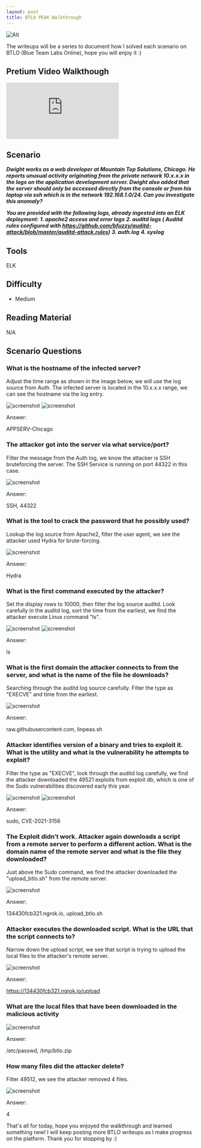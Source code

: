 ```yaml
---
layout: post
title: BTLO PEAK Walkthrough
---
```

![Alt](https://bohansec.com/assets/PEAK/cover.png "Security Blue Team")

The writeups will be a series to document how I solved each scenario on BTLO (Blue Team Labs Online), hope you will enjoy it :)

## Pretium Video Walkthough 

<div class="youtube-wrapper">
    <iframe 
            src="https://www.youtube.com/embed/vGdN4RW6DWYc"
            frameborder="0"
            allow="autoplay; encrypted-media"
            allowfullscreen></iframe>
</div>



## Scenario

***Dwight works as a web developer at Mountain Top Solutions, Chicago. He reports unusual activity originating from the private network 10.x.x.x in the logs on the application development server. Dwight also added that the server should only be accessed directly from the console or from his laptop via ssh which is in the network 192.168.1.0/24. Can you investigate this anomaly?***

***You are provided with the following logs, already ingested into an ELK deployment:***
***1. apache2 access and error logs***
***2. auditd logs ( Auditd rules configured with https://github.com/bfuzzy/auditd-attack/blob/master/auditd-attack.rules)***
***3. auth.log***
***4. syslog***

## Tools
ELK

## Difficulty
- Medium 

## Reading Material
N/A

## Scenario Questions

### What is the hostname of the infected server?
Adjust the time range as shown in the image below, we will use the log source from Auth. The infected server is located in the 10.x.x.x range, we can see the hostname via the log entry.

![screenshot](https://bohansec.com/assets/PEAK/1.PNG "screenshot")
![screenshot](https://bohansec.com/assets/PEAK/2.PNG "screenshot")

Answer:

APPSERV-Chicago

### The attacker got into the server via what service/port?
Filter the message from the Auth log, we know the attacker is SSH bruteforcing the server. The SSH Service is running on port 44322 in this case.

![screenshot](https://bohansec.com/assets/PEAK/3.PNG "screenshot")

Answer:

SSH, 44322

### What is the tool to crack the password that he possibly used?
Lookup the log source from Apache2, filter the user agent, we see the attacker used Hydra for brute-forcing. 

![screenshot](https://bohansec.com/assets/PEAK/4.PNG "screenshot")

Answer:

Hydra

### What is the first command executed by the attacker? 
Set the display rows to 10000, then filter the log source auditd. Look carefully in the auditd log, sort the time from the earliest, we find the attacker execute Linux command "ls".

![screenshot](https://bohansec.com/assets/PEAK/5.PNG "screenshot")
![screenshot](https://bohansec.com/assets/PEAK/6.PNG "screenshot")

Answer:

ls

### What is the first domain the attacker connects to from the server, and what is the name of the file he downloads?
Searching through the auditd log source carefully. Filter the type as "EXECVE" and time from the earliest. 

![screenshot](https://bohansec.com/assets/PEAK/7.PNG "screenshot")

Answer:

raw.githubusercontent.com, linpeas.sh

### Attacker identifies version of a binary and tries to exploit it. What is the utility and what is the vulnerability he attempts to exploit? 
Filter the type as "EXECVE", look through the auditd log carefully, we find the attacker downloaded the 49521 exploits from exploit db, which is one of the Sudo vulnerabilities discovered early this year. 

![screenshot](https://bohansec.com/assets/PEAK/8.PNG "screenshot")
![screenshot](https://bohansec.com/assets/PEAK/9.PNG "screenshot")

Answer:

sudo, CVE-2021-3156

### The Exploit didn’t work. Attacker again downloads a script from a remote server to perform a different action. What is the domain name of the remote server and what is the file they downloaded?
Just above the Sudo command, we find the attacker downloaded the "upload_btlo.sh" from the remote server.

![screenshot](https://bohansec.com/assets/PEAK/10.PNG "screenshot")

Answer: 

134430fcb321.ngrok.io, upload_btlo.sh

### Attacker executes the downloaded script. What is the URL that the script connects to?
Narrow down the upload script, we see that script is trying to upload the local files to the attacker's remote server.

![screenshot](https://bohansec.com/assets/PEAK/11.PNG "screenshot")

Answer: 

https://134430fcb321.ngrok.io/upload

### What are the local files that have been downloaded in the malicious activity

![screenshot](https://bohansec.com/assets/PEAK/11.PNG "screenshot")

Answer:

/etc/passwd, /tmp/btlo.zip

### How many files did the attacker delete?
Filter 49512, we see the attacker removed 4 files.

![screenshot](https://bohansec.com/assets/PEAK/12.PNG "screenshot")

Answer:

4

That's all for today, hope you enjoyed the walkthrough and learned something new! I will keep posting more BTLO writeups as I make progress on the platform. Thank you for stopping by :) 




